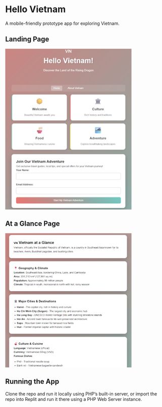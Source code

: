 # Hello Vietnam
A mobile-friendly prototype app for exploring Vietnam.

<H2>Landing Page</H2>
<img src="assets/landing-page2.png" alt="Hello Vietnam Landing Page" width="400"><br>

<H2>At a Glance Page</H2>
<img src="assets/about-page.png" alt="About Vietnam Page" width="400">

<H2>Running the App</H2>
Clone the repo and run it locally using PHP’s built-in server, or import the repo into Replit and run it there using a PHP Web Server instance.
